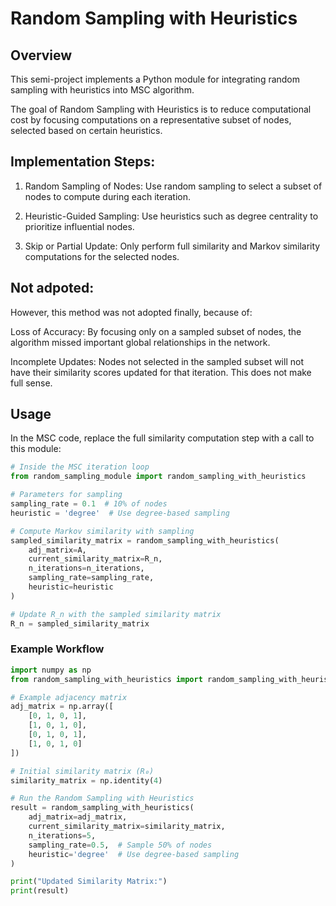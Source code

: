 
# Random Sampling with Heuristics

## Overview
This semi-project implements a Python module for integrating random sampling with heuristics into MSC algorithm.

The goal of Random Sampling with Heuristics is to reduce computational cost by focusing computations on a representative subset of nodes, selected based on certain heuristics.

## Implementation Steps:
1. Random Sampling of Nodes: Use random sampling to select a subset of nodes to compute during each iteration.

2. Heuristic-Guided Sampling: Use heuristics such as degree centrality to prioritize influential nodes.

3. Skip or Partial Update: Only perform full similarity and Markov similarity computations for the selected nodes.

## Not adpoted:
However, this method was not adopted finally, because of:

Loss of Accuracy: By focusing only on a sampled subset of nodes, the algorithm missed important global relationships in the network.

Incomplete Updates: Nodes not selected in the sampled subset will not have their similarity scores updated for that iteration. This does not make full sense.


## Usage

In the MSC code, replace the full similarity computation step with a call to this module:

```python
# Inside the MSC iteration loop
from random_sampling_module import random_sampling_with_heuristics

# Parameters for sampling
sampling_rate = 0.1  # 10% of nodes
heuristic = 'degree'  # Use degree-based sampling

# Compute Markov similarity with sampling
sampled_similarity_matrix = random_sampling_with_heuristics(
    adj_matrix=A,
    current_similarity_matrix=R_n,
    n_iterations=n_iterations,
    sampling_rate=sampling_rate,
    heuristic=heuristic
)

# Update R_n with the sampled similarity matrix
R_n = sampled_similarity_matrix
```


### Example Workflow
```python
import numpy as np
from random_sampling_with_heuristics import random_sampling_with_heuristics

# Example adjacency matrix
adj_matrix = np.array([
    [0, 1, 0, 1],
    [1, 0, 1, 0],
    [0, 1, 0, 1],
    [1, 0, 1, 0]
])

# Initial similarity matrix (R₀)
similarity_matrix = np.identity(4)

# Run the Random Sampling with Heuristics
result = random_sampling_with_heuristics(
    adj_matrix=adj_matrix,
    current_similarity_matrix=similarity_matrix,
    n_iterations=5,
    sampling_rate=0.5,  # Sample 50% of nodes
    heuristic='degree'  # Use degree-based sampling
)

print("Updated Similarity Matrix:")
print(result)
```
